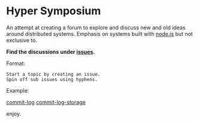 # Hyper Symposium

An attempt at creating a forum to explore and discuss new and old ideas around distributed systems.
Emphasis on systems built with [node.js](https://nodejs.org/) but not exclusive to.

**Find the discussions under [issues](issues).**

Format:

```
Start a topic by creating an issue.
Spin off sub issues using hyphens.
```

Example:

[commit-log]()
[commit-log-storage]()

enjoy.
